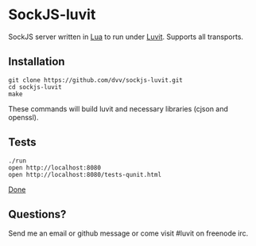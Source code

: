 # SockJS-luvit

SockJS server written in [Lua](http://www.lua.org) to run under [Luvit](https://github.com/creationix/luvit). Supports all transports.

## Installation

    git clone https://github.com/dvv/sockjs-luvit.git
    cd sockjs-luvit
    make

These commands will build luvit and necessary libraries (cjson and openssl).

## Tests

    ./run
    open http://localhost:8080
    open http://localhost:8080/tests-qunit.html

[Done](sockjs-luvit/tests.pdf)

## Questions?

Send me an email or github message or come visit #luvit on freenode irc.
